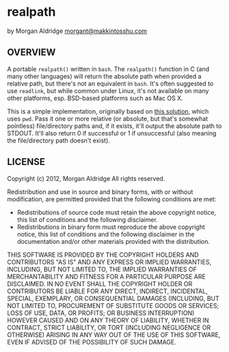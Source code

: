 realpath
========

by Morgan Aldridge <morgant@makkintosshu.com>

OVERVIEW
--------

A portable `realpath()` written in `bash`. The `realpath()` function in C (and many other languages) will return the absolute path when provided a relative path, but there's not an equivalent in `bash`. It's often suggested to use `readlink`, but while common under Linux, it's not available on many other platforms, esp. BSD-based platforms such as Mac OS X.

This is a simple implementation, originally based on [this solution](http://www.linuxquestions.org/questions/programming-9/bash-script-return-full-path-and-filename-680368/page2.html#post4239549), which uses `pwd`. Pass it one or more relative (or absolute, but that's somewhat pointless) file/directory paths and, if it exists, it'll output the absolute path to STDOUT. It'll also return 0 if successful or 1 if unsuccessful (also meaning the file/directory path doesn't exist).

LICENSE
-------

Copyright (c) 2012, Morgan Aldridge
All rights reserved.

Redistribution and use in source and binary forms, with or without modification, are permitted provided that the following conditions are met:

* Redistributions of source code must retain the above copyright notice, this list of conditions and the following disclaimer.
* Redistributions in binary form must reproduce the above copyright notice, this list of conditions and the following disclaimer in the documentation and/or other materials provided with the distribution.

THIS SOFTWARE IS PROVIDED BY THE COPYRIGHT HOLDERS AND CONTRIBUTORS "AS IS" AND ANY EXPRESS OR IMPLIED WARRANTIES, INCLUDING, BUT NOT LIMITED TO, THE IMPLIED WARRANTIES OF MERCHANTABILITY AND FITNESS FOR A PARTICULAR PURPOSE ARE DISCLAIMED. IN NO EVENT SHALL THE COPYRIGHT HOLDER OR CONTRIBUTORS BE LIABLE FOR ANY DIRECT, INDIRECT, INCIDENTAL, SPECIAL, EXEMPLARY, OR CONSEQUENTIAL DAMAGES (INCLUDING, BUT NOT LIMITED TO, PROCUREMENT OF SUBSTITUTE GOODS OR SERVICES; LOSS OF USE, DATA, OR PROFITS; OR BUSINESS INTERRUPTION) HOWEVER CAUSED AND ON ANY THEORY OF LIABILITY, WHETHER IN CONTRACT, STRICT LIABILITY, OR TORT (INCLUDING NEGLIGENCE OR OTHERWISE) ARISING IN ANY WAY OUT OF THE USE OF THIS SOFTWARE, EVEN IF ADVISED OF THE POSSIBILITY OF SUCH DAMAGE.